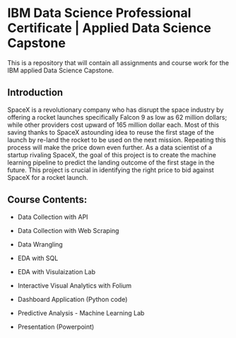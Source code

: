 # IBM Data Science Professional Certificate | Applied Data Science Capstone
This is a repository that will contain all assignments and course work for the IBM applied Data Science Capstone.

## Introduction

SpaceX is a revolutionary company who has disrupt the space industry by offering a rocket launches specifically Falcon 9 as low as 62 million dollars; while other providers cost upward of 165 million dollar each. Most of this saving thanks to SpaceX astounding idea to reuse the first stage of the launch by re-land the rocket to be used on the next mission. Repeating this process will make the price down even further. As a data scientist of a startup rivaling SpaceX, the goal of this project is to create the machine learning pipeline to predict the landing outcome of the first stage in the future. This project is crucial in identifying the right price to bid against SpaceX for a rocket launch.


## Course Contents:


* Data Collection with API

* Data Collection with Web Scraping

* Data Wrangling

* EDA with SQL

* EDA with Visulaization Lab

* Interactive Visual Analytics with Folium

* Dashboard Application (Python code)

* Predictive Analysis - Machine Learning Lab

* Presentation (Powerpoint)
